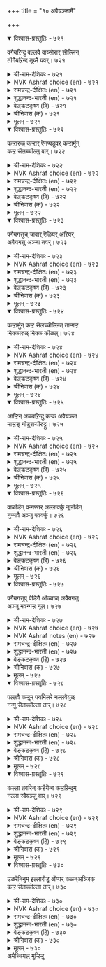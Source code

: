 +++
title = "१० अवैयञ्जामै"

+++


<details open><summary>विश्वास-प्रस्तुतिः - ७२१</summary>

वगैयऱिन्दु वल्लवै वाय्सोरार् सॊल्लिन्  
तॊगैयऱिन्द तूय्मै यवर्।       ७२१
</details>

<details><summary>श्री-राम-देशिकः - ७२१</summary>

अधिकारः ७३. सभाकम्पविहीनता  
सभास्वभावविदुषां भयनापि सभाङ्गणे ।  
न स्यात् स्खालित्यमेतेषां शब्दतत्त्वविदां नृणाम् ॥ ७२१॥
</details>

<details><summary>NVK Ashraf choice (en) - ७२१</summary>

०७२१
The pure skillful orators, knowing the council's strength,
Never fail in their speech. *
( Shuddhananda Bharatiar), (N.V.K. Ashraf)
</details>

<details><summary>रामचन्द्र-दीक्षितः (en) - ७२१</summary>

721\. vakai aṟintu, val avai, vāycōrār-colliṉ  
tokai aṟinta tūymaiyavar.

721\. The expert in the art of speaking will not flounder, addressing an assembly of the learned.  
</details>

<details><summary>शुद्धानन्द-भारती (en) - ७२१</summary>

1\. வகையறிந்து வல்லவை வாய்சோரார் சொல்லின்  
தொகையறிந்த தூய்மை யவர்  
The pure fail not in power of words  
Knowing grand council's moods and modes.        721  
</details>

<details><summary>वेङ्कटकृष्ण (हि) - ७२१</summary>

721
शब्द शक्ति के ज्ञानयुत, जो जन हैं निर्दोष ।  
प्राज्ञ-सभा में ढब समझ, करें न शब्द सदोष ॥
</details>

<details><summary>श्रीनिवास (क) - ७२१</summary>

721. मातिन जोडणॆयन्नु अरित परिशुद्धवाद नडॆयुळ्ळवरु, सभॆय रीतियन्नु अरितवरागि, बल्लवर सभॆयल्लि
(भीतियिन्द) बायितप्पि तप्पागि मातनाडलाररु.

</details>

<details><summary>मूलम् - ७२१</summary>

वगैयऱिन्दु वल्लवै वाय्सोरार् सॊल्लिन्  
तॊगैयऱिन्द तूय्मै यवर्।       ७२१
</details>

<details open><summary>विश्वास-प्रस्तुतिः - ७२२</summary>

कऱ्ऱारुळ् कऱ्ऱार् ऎनप्पडुवर् कऱ्ऱार्मुन्  
कऱ्ऱ सॆलच्चॊल्लु वार्।       ७२२
</details>

<details><summary>श्री-राम-देशिकः - ७२२</summary>

पण्डितेष्वग्रगण्यास्ते श्लाघ्यन्ते सकलैरपि ।  
अधीतं विदुषामग्रे विस्पष्टं यैर्निरूप्यते ॥ ७२२॥
</details>

<details><summary>NVK Ashraf choice (en) - ७२२</summary>

०७२२
Most learned among the learned is he
Whose learning the learned accept.
(P.S. Sundaram)
</details>

<details><summary>रामचन्द्र-दीक्षितः (en) - ७२२</summary>

722\. kaṟṟāruḷ kaṟṟār eṉappaṭuvar-kaṟṟārmuṉ  
kaṟṟa celac colluvār.

722\. Those will be deemed foremost among the learned, who can speak learned things acceptable to the learned.  
</details>

<details><summary>शुद्धानन्द-भारती (en) - ७२२</summary>

2\. கற்றாருள் கற்றார் எனப்படுவர் கற்றார்முன்  
கற்ற செலச்சொல்லு வார்  
Among scholars he is scholar  
Who holds scholars with learned lore.        722  
</details>

<details><summary>वेङ्कटकृष्ण (हि) - ७२२</summary>

722
जो प्रभावकर ढ़ंग से, आर्जित शास्त्र-ज्ञान ।  
प्रगटे विज्ञ-समझ, वह, विज्ञों में विद्वान ॥
</details>

<details><summary>श्रीनिवास (क) - ७२२</summary>

722. कलितवर (विद्वांसर) मुन्दॆ तावु कलितुदन्नु मनमुट्टुवन्तॆ हेळबल्लदवरु, ज्ञानिगळल्लि ज्ञानिगळॆन्दु
करयल्पडुवरु.

</details>

<details><summary>मूलम् - ७२२</summary>

कऱ्ऱारुळ् कऱ्ऱार् ऎनप्पडुवर् कऱ्ऱार्मुन्  
कऱ्ऱ सॆलच्चॊल्लु वार्।       ७२२
</details>

<details open><summary>विश्वास-प्रस्तुतिः - ७२३</summary>

पगैयगत्तुच् चावार् ऎळियर् अरियर्  
अवैयगत्तु अञ्जा तवर्।       ७२३
</details>

<details><summary>श्री-राम-देशिकः - ७२३</summary>

प्राणान् त्यक्तुं सन्ति सज्जा धैर्येण बहवो युधि ।  
विद्वत्सदसि धैर्येण वक्तारो विरलाः किल ॥ ७२३॥
</details>

<details><summary>NVK Ashraf choice (en) - ७२३</summary>

०७२३
Many are ready to even die in battle,
But few can face an assembly without nerves.
(N.V.K. Ashraf)
</details>

<details><summary>रामचन्द्र-दीक्षितः (en) - ७२३</summary>

723\. pakaiyakattuc cāvār eḷiyar; ariyar  
avaiyakattu añcātavar.

723\. Many die in the field of battle. But few are those who can fear fools addressing an assembly.  
</details>

<details><summary>शुद्धानन्द-भारती (en) - ७२३</summary>

3\. பகையகத்துச் சாவார் எளியர் அரியர்  
அவையகத்து அஞ்சா தவர்.  
Many brave foes and die in fields  
The fearless few face wise councils.        723  
</details>

<details><summary>वेङ्कटकृष्ण (हि) - ७२३</summary>

723
शत्रु-मध्य मरते निडर, मिलते सुलभ अनेक ।  
सभा-मध्य भाषण निडर, करते दुर्लभ एक ॥
</details>

<details><summary>श्रीनिवास (क) - ७२३</summary>

723. युद्ध रङ्गदल्लि धैर्यदिन्द होराडि सायुववरु (लोकदल्लि) हलवु मुन्दि इद्दारॆ; (आदरॆ) अरितवर
सभयल्लि अञ्जदॆ मातनाडबल्लवरु कॆलवे मुन्दि.

</details>

<details><summary>मूलम् - ७२३</summary>

पगैयगत्तुच् चावार् ऎळियर् अरियर्  
अवैयगत्तु अञ्जा तवर्।       ७२३
</details>

<details open><summary>विश्वास-प्रस्तुतिः - ७२४</summary>

कऱ्ऱार्मुन् कऱ्ऱ सॆलच्चॊल्लित् ताम्गऱ्ऱ  
मिक्कारुळ् मिक्क कॊळल्।       ७२४
</details>

<details><summary>श्री-राम-देशिकः - ७२४</summary>

यदधीतं त्वया शास्त्रं स्पष्टं सदसि तद्वद ।  
अज्ञातं शास्त्रमन्येभ्यो ज्ञानिभ्यस्त्वं भज स्वयम् ॥ ७२४॥
</details>

<details><summary>NVK Ashraf choice (en) - ७२४</summary>

०७२४
Let the learned learn from you,
And you from one more learned.
(P.S. Sundaram)
</details>

<details><summary>रामचन्द्र-दीक्षितः (en) - ७२४</summary>

724\. kaṟṟārmuṉ kaṟṟa celac colli, tām kaṟṟa,  
mikkāruḷ, mikka koḷal.

724\. Speak to the learned what you have learnt, and receive from them much that you have to learn.  
</details>

<details><summary>शुद्धानन्द-भारती (en) - ७२४</summary>

4\. கற்றார்முன் கற்ற செலச்சொல்லித் தாம்கற்ற  
மிக்காருள் மிக்க கொளல்.  
Impress the learned with your lore  
From greater savants learn still more.        724  
</details>

<details><summary>वेङ्कटकृष्ण (हि) - ७२४</summary>

724
विज्ञ-मध्य स्वज्ञान की, कर प्रभावकर बात ।  
अपने से भी विज्ञ से, सीखो विशेष बात ॥
</details>

<details><summary>श्रीनिवास (क) - ७२४</summary>

724. कलितवर मुन्दॆ तावु कलितुदन्नु मनमुट्टुवन्तॆ हेळि, अपारवागि कलितवरिन्द मिगिलागि ज्ञानवन्नु केळि
तिळिदुकॊळ्ळबेकु.

</details>

<details><summary>मूलम् - ७२४</summary>

कऱ्ऱार्मुन् कऱ्ऱ सॆलच्चॊल्लित् ताम्गऱ्ऱ  
मिक्कारुळ् मिक्क कॊळल्।       ७२४
</details>

<details open><summary>विश्वास-प्रस्तुतिः - ७२५</summary>

आऱ्ऱिन् अळवऱिन्दु कऱ्क अवैयञ्जा  
माऱ्ऱङ् गॊडुत्तऱ्पॊरुट्टु।       ७२५
</details>

<details><summary>श्री-राम-देशिकः - ७२५</summary>

शब्दशास्त्रं पठित्वादौ, अर्थशास्त्रं ततः पठ ।  
सभायामुत्तरं वक्तुं तद्धैर्यं जनयेत् तव ॥ ७२५॥
</details>

<details><summary>NVK Ashraf choice (en) - ७२५</summary>

०७२५
Study the science of logic so that you may
Fearlessly reply in any assembly.
(Satguru Subramuniyaswami)
</details>

<details><summary>रामचन्द्र-दीक्षितः (en) - ७२५</summary>

725\. āṟṟiṉ, aḷavu aṟintu kaṟka-avai añcā  
māṟṟam koṭuttaṟporuṭṭu.

725\. Understand the full scope of learning and learn, so that you may, without fear, reply effectively in an assembly.  
</details>

<details><summary>शुद्धानन्द-भारती (en) - ७२५</summary>

5\. ஆற்றின் அளவறிந்து கற்க அவையஞ்சா  
மாற்றம் கொடுத்தற் பொருட்டு  
Grammar and logic learn so that  
Foes you can boldly retort.        725  
</details>

<details><summary>वेङ्कटकृष्ण (हि) - ७२५</summary>

725
सभा-मध्य निर्भीक हो, उत्तर देने ठीक ।  
शब्द-शास्त्र, फिर ध्यान से, तर्क-शास्त्र भी सीख ॥
</details>

<details><summary>श्रीनिवास (क) - ७२५</summary>

725. बेरॆ अरसर सभयल्लि सभाभीतियिल्लद समर्पकवाद उत्तर नीडलु, योग्यवॆनिसिद तर्क ग्रन्थगळन्नु अरितु अभ्यास
माडबेकु.

</details>

<details><summary>मूलम् - ७२५</summary>

आऱ्ऱिन् अळवऱिन्दु कऱ्क अवैयञ्जा  
माऱ्ऱङ् गॊडुत्तऱ्पॊरुट्टु।       ७२५
</details>

<details open><summary>विश्वास-प्रस्तुतिः - ७२६</summary>

वाळॊडॆन् वन्गण्णर् अल्लार्क्कु नूलॊडॆन्  
नुण्णवै अञ्जु पवर्क्कु।       ७२६
</details>

<details><summary>श्री-राम-देशिकः - ७२६</summary>

मनोधैर्यविहीनस्य कृपाणो युधि निष्फलः ।  
भीतस्य निष्फलं शास्त्रं सूक्ष्मज्ञानिसभाङ्गणे ॥ ७२६॥
</details>

<details><summary>NVK Ashraf choice (en) - ७२६</summary>

०७२६
What use is a sword to cowards
And books to those who fear assembly? *
(P.S. Sundaram), (N.V.K. Ashraf)
</details>

<details><summary>रामचन्द्र-दीक्षितः (en) - ७२६</summary>

726\. vāḷoṭu eṉ, vaṉkaṇṇar allārkku?-nūloṭu eṉ,  
nuṇ avai añcupavarkku?.

726\. Of what use is the sword for the unvaliant? Likewise of what use is learning for the timid to face an assembly?  
</details>

<details><summary>शुद्धानन्द-भारती (en) - ७२६</summary>

6\. வாளொடென் வன்கண்ணர் அல்லார்க்கு நூலொடென்  
நுண்ணவை அஞ்சு பவர்க்கு.  
To cowards what can sword avail  
And books to those who councils fail?        726  
</details>

<details><summary>वेङ्कटकृष्ण (हि) - ७२६</summary>

726
निडर नहीं हैं जो उन्हें, खाँडे से क्या काम ।  
सभा-भीरु जो हैं उन्हें, पोथी से क्या काम ॥
</details>

<details><summary>श्रीनिवास (क) - ७२६</summary>

726. वीरोचितवाग दृष्टियुळ्लवरल्लदवरिगॆ कत्तियॊडनॆ एनु सम्बन्ध? सूक्ष्ममतिगळ सभॆगॆ अञ्जुववरिगॆ, शास्त्र
ग्रन्थगळॊडनॆ एनु नण्टु?

</details>

<details><summary>मूलम् - ७२६</summary>

वाळॊडॆन् वन्गण्णर् अल्लार्क्कु नूलॊडॆन्  
नुण्णवै अञ्जु पवर्क्कु।       ७२६
</details>

<details open><summary>विश्वास-प्रस्तुतिः - ७२७</summary>

पगैयगत्तुप् पेडिगै ऒळ्वाळ् अवैयगत्तु  
अञ्जु मवन्गऱ्ऱ नूल्।       ७२७
</details>

<details><summary>श्री-राम-देशिकः - ७२७</summary>

सभाभीरुजनाधीतशास्त्रं सदसि निष्फलम् ।  
कृपाणो युद्धभूमिस्थनपुंसककरे यथा ॥ ७२७॥
</details>

<details><summary>NVK Ashraf choice (en) - ७२७</summary>

०७२७
As a sword to a eunuch before his foes,
Is the learning to one who fears assembly. *
(G.U. Pope), (V.V.S. Aiyar)
</details>

<details><summary>NVK Ashraf notes (en) - ७२७</summary>

७२७: Compare with ७२६. Very similar import but words employed by Valluvar for composition are different. Also with ६१४: “The liberality of the indolent man will not endure, like a sword in eunuch’s hand”.* ((V.V.S. Aiyar))
</details>

<details><summary>रामचन्द्र-दीक्षितः (en) - ७२७</summary>

727\. pakaiyakattup pēṭi kai oḷ vāḷ-avaiyakattu  
añcumavaṉ kaṟṟa nūl.

727\. The learning of one afraid of an assembly is like the shining sword in the hands of an eunuch in a battle-field.  
</details>

<details><summary>शुद्धानन्द-भारती (en) - ७२७</summary>

7\. பகையகத்துப் பேடிகை ஒள்வாள் அவையகத்து  
அஞ்சு மவன்கற்ற நூல்.  
Like eunuch's sword in field, is vain  
His lore who fears men of brain.        727  
</details>

<details><summary>वेङ्कटकृष्ण (हि) - ७२७</summary>

727
सभा-भीरु को प्राप्त है, जो भी शास्त्र-ज्ञान ।  
कायर-कर रण-भूमि में, तीक्षण खड्ग समान ॥
</details>

<details><summary>श्रीनिवास (क) - ७२७</summary>

727. (अरितवर) सभयल्लि अञ्जुववन शास्त्रज्ञानवु, हगॆयॊडनॆ होराट नडॆसलु होद हेडिय कैयाळगिन कूरलगिनन्तॆ.

</details>

<details><summary>मूलम् - ७२७</summary>

पगैयगत्तुप् पेडिगै ऒळ्वाळ् अवैयगत्तु  
अञ्जु मवन्गऱ्ऱ नूल्।       ७२७
</details>

<details open><summary>विश्वास-प्रस्तुतिः - ७२८</summary>

पल्लवै कऱ्ऱुम् पयमिलरे नल्लवैयुळ्  
नन्गु सॆलच्चॊल्ला तार्।       ७२८
</details>

<details><summary>श्री-राम-देशिकः - ७२८</summary>

सत्सभायामनेकार्थकथने भीरुणा स्फुटम् ।  
अधीतास्वपि विद्यासु सकलासु वृथैव ताः ॥ ७२८॥
</details>

<details><summary>NVK Ashraf choice (en) - ७२८</summary>

०७२८
They are useless however learned
Who cannot impress a learned assembly. *
(P.S. Sundaram)
</details>

<details><summary>रामचन्द्र-दीक्षितः (en) - ७२८</summary>

728\. pallavai kaṟṟum, payam ilarē-nal avaiyuḷ  
naṉku celac collātār.

728\. Vain is the versed learning of one who can not address with profit a learned assembly.  
</details>

<details><summary>शुद्धानन्द-भारती (en) - ७२८</summary>

8\. பல்லவை கற்றும் பயமிலரே நல்லவையுள்  
நன்கு செலச்சொல்லா தார்.  
Though learned much his lore is dead  
Who says no good before the good.        728  
</details>

<details><summary>वेङ्कटकृष्ण (हि) - ७२८</summary>

728
रह कर भी बहु शास्त्रविद, है ही नहिं उपयोग ।  
विज्ञ-सभा पर असर कर, कह न सके जो लोग ॥
</details>

<details><summary>श्रीनिवास (क) - ७२८</summary>

728. चॆन्नागि अरितवर सभयल्लि ऒळ्ळॆय विषयगळन्नु (केळुववर) मनमुट्टुवन्तॆ हेळलारदवरु, हलवु विषयगळन्नु
कलितू प्रयोजनविल्लदवरे (आगुत्तारॆ).

</details>

<details><summary>मूलम् - ७२८</summary>

पल्लवै कऱ्ऱुम् पयमिलरे नल्लवैयुळ्  
नन्गु सॆलच्चॊल्ला तार्।       ७२८
</details>

<details open><summary>विश्वास-प्रस्तुतिः - ७२९</summary>

कल्ला तवरिन् कडैयॆन्ब कऱ्ऱऱिन्दुम्  
नल्ला रवैयञ्जु वार्।       ७२९
</details>

<details><summary>श्री-राम-देशिकः - ७२९</summary>

अधीतज्ञातविद्यांस्तान् विद्वद्गोष्ठयां च भाषितुम् ।  
भीतानज्ञातविद्योभ्योऽप्यधमान् मन्यते जनः ॥ ७२९॥
</details>

<details><summary>NVK Ashraf choice (en) - ७२९</summary>

०७२९
Scholars dread of facing an assembly of good men
Are ranked lower than the ignorant.
(N.V.K. Ashraf)
</details>

<details><summary>रामचन्द्र-दीक्षितः (en) - ७२९</summary>

729\. 'kallātavariṉ kaṭai' eṉpa- ‘kaṟṟu aṟintum,  
nallār avai añcuvār'.

729\. The learned who are afraid of a good assembly will be regarded as worse than the illiterate.  
</details>

<details><summary>शुद्धानन्द-भारती (en) - ७२९</summary>

9\. கல்லா தவரின் கடையென்ப கற்றறிந்தும்  
நல்லார் அவையஞ்சு வார்.  
Who fear to face good assembly  
Are learned idiots, certainly.        729  
</details>

<details><summary>वेङ्कटकृष्ण (हि) - ७२९</summary>

729
जो होते भयभीत हैं, विज्ञ-सभा के बीच ।  
रखते शास्त्रज्ञान भी, अनपढ़ से हैं नीच ॥
</details>

<details><summary>श्रीनिवास (क) - ७२९</summary>

729. शास्त्रग्रन्थगळन्नु ओदिबल्लवरादरू, चॆन्नागि बल्लवर सभॆयल्लि (मातनाडलु) हॆदुरुववरु, कलियदवरिगिन्त, कडॆ
ऎन्दॆणिसल्पडुवरु.

</details>

<details><summary>मूलम् - ७२९</summary>

कल्ला तवरिन् कडैयॆन्ब कऱ्ऱऱिन्दुम्  
नल्ला रवैयञ्जु वार्।       ७२९
</details>

<details open><summary>विश्वास-प्रस्तुतिः - ७३०</summary>

उळरॆनिनुम् इल्लारॊडु ऒप्पर् कळन्अञ्जिक्  
कऱ्ऱ सॆलच्चॊल्ला तार्।       ७३०
</details>

<details><summary>श्री-राम-देशिकः - ७३०</summary>

अधीतविद्यान् सद्गोष्ठयां स्फुटं वक्तुं चकातरान् ।  
जीवतोऽपि मृतप्रायान् लोको जानाति केवलम् ॥ ७३०॥
</details>

<details><summary>NVK Ashraf choice (en) - ७३०</summary>

०७३०
Those stage-fearing who keep their learning to themselves,
Though living, are dead. *
(P.S. Sundaram) 
</details>

<details><summary>रामचन्द्र-दीक्षितः (en) - ७३०</summary>

730\. uḷar eṉiṉum, illāroṭu oppar-kaḷaṉ añci,  
kaṟṟa celac collātār.

730\. Dead though alive are those who are afraid to address an assembly on what they have learnt.  
</details>

<details><summary>शुद्धानन्द-भारती (en) - ७३०</summary>

10\. உளரெனினும் இல்லாரொடு ஒப்பர் களன்அஞ்சிக்  
கற்ற செலச்சொல்லா தார்.  
They are breathing dead who dare not  
Empress before the wise their art.        730  
</details>

<details><summary>वेङ्कटकृष्ण (हि) - ७३०</summary>

730
जो प्रभावकर ढ़ंग से, कह न सका निज ज्ञान ।  
सभा-भीरु वह मृतक सम, यद्यपि है सप्राण ॥
</details>

<details><summary>श्रीनिवास (क) - ७३०</summary>

730. सभॆगॆ अञ्जि मनमुट्टुवन्तॆ हेळलु अशक्तरादवरु, बदुक्किद्दू सत्तवर समानरु.
</details>

<details><summary>मूलम् - ७३०</summary>

उळरॆनिनुम् इल्लारॊडु ऒप्पर् कळन्अञ्जिक्  
कऱ्ऱ सॆलच्चॊल्ला तार्।       ७३०
</details>
अमैच्चियल् मुऱ्ऱिऱ्ऱु  